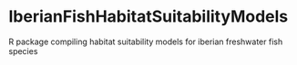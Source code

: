 # IberianFishHabitatSuitabilityModels
R package compiling habitat suitability models for iberian freshwater fish species
